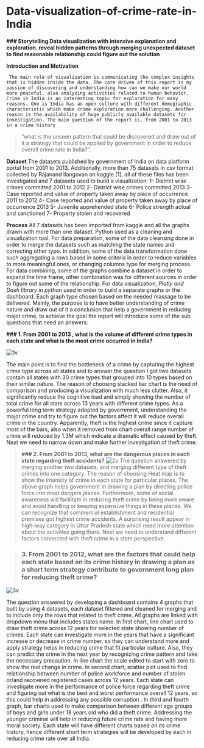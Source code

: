 # Data-visualization-of-crime-rate-in-India

**### Storytelling  Data visualization with intensive explanation and exploration. reveal hidden patterns through merging unexpected dataset to find reasonable relationship could figure out the solution** 

**Introduction and Motivation**

     The main role of visualization is communicating the complex insights that is hidden inside the data. The core driven of this report is my passion of discovering and understanding how can we make our world more peaceful, also analyzing activities related to human behavior. Crime in India is an interesting topic for exploration for many reasons. One is India has an open culture with different demographic characteristic which make crime exploration more challenging. Another reason is the availability of huge publicly available datasets for investigation. The main question of the report is, from 2001 to 2013 in a crime history 

> “what is the unseen pattern that could be discovered and draw out of it a strategy that could be applied by government in order to reduce overall crime rate in India?”.


**Dataset**
     The datasets published by government of India on data platform portal from 2001 to 2013. Additionally, more than 75 datasets in csv format collected by Rajanand Ilangovan on kaggle [1], all of these files has been investigated and 7 datasets used to build a visualization:
1-	District wise crimes committed 2001 to 2012
2-	District wise crimes committed 2013
3-	Case reported and value of property taken away by place of occurrence 2011 to 2012
4-	Case reported and value of property taken away by place of occurrence 2013
5-	Juvenile apprehended state
6-	Police strength actual and sanctioned
7-	Property stolen and recovered

**Process**
     All 7 datasets has been imported from kaggle and all the graphs drawn with more than one dataset. Python used as a cleaning and visualization tool. For data preparation, some of the data cleansing done in order to merge the datasets such as matching the state names and correcting other typo. In addition, some of the data transformation done such aggregating a rows based in some criteria in order to reduce variables to more meaningful ones, or changing columns type for merging process. For data combining, some of the graphs combine a dataset in order to expand the time frame, other combination was for different sources in order to figure out some of the relationship. For data visualization, _Plotly and Dash library in python used_ in order to build a separate graphs or the dashboard. Each graph type chosen based on the needed massage to be delivered. Mainly, the purpose is to have better understanding of crime nature and draw out of it a conclusion that help a government in reducing major crime, to achieve the goal the report will introduce some of the sub questions that need an answers:


> 
**### 1.	From 2001 to 2013 , what is the volume of different crime types in each state and what is the most crime occurred in India?**

![1v](https://user-images.githubusercontent.com/48627041/63384792-491bee00-c3a8-11e9-9505-4674fcabf0d8.png)

The main point is to find the bottleneck of a crime by capturing the highest crime type across all states and to answer the question I got two datasets contain all states with 30 crime types that grouped into 10 types based on their similar nature. The reason of choosing stacked bar chart is the need of comparison and producing a visualization with much less clutter. Also, it significantly reduce the cognitive load and simply showing the number of total crime for all state across 13 years with different crime types. As a powerful long term strategy adopted by government, understanding the major crime and try to figure out the factors affect it will reduce overall crime in the country. Apparently, theft is the highest crime since it capture most of the bars, also when it removed from chart overall range number of crime will reduced by 1.3M which indicate a dramatic effect caused by theft. Next we need to narrow down and make further investigation of theft crime. 

> **### 2.	 From 2001 to 2013, what are the dangerous places in each state regarding theft accidents?** 
![2v](https://user-images.githubusercontent.com/48627041/63384895-81233100-c3a8-11e9-86cd-a10985144e49.png)
The question answered by merging another two datasets, and merging different type of theft crimes into one category. The reason of choosing Heat map is to show the intensity of crime in each state for particular places. The above graph helps government In drawing a plan by directing police force into most dangers places. Furthermore, some of social awareness will facilitate in reducing theft crime by being more aware and avoid handling or keeping expensive things in these places. We can recognize that commercial establishment and residential premises got highest crime accidents. A surprising result appear in high-way category in Uttar Pradesh state which need more attention about the activities going there. Next we need to understand different factors connected with theft crime in a state perspective.

> ### **3.	From 2001 to 2012, what are the factors that could help each state based on its crime history in drawing a plan as a short term strategy contribute to government long plan for reducing theft crime?**


![3v](https://user-images.githubusercontent.com/48627041/63384954-aa43c180-c3a8-11e9-9ee3-de8284e92691.png)


The question answered by developing a dashboard contains 4 graphs that built by using 4 datasets, each dataset filtered and cleaned for merging and to include only the rows that related to theft crime. All graphs are linked with dropdown menu that includes states name. In first chart, line chart used to draw theft crime across 12 years for selected state showing number of crimes. Each state can investigate more in the years that have a significant increase or decrease in crime number, so they can understand more and apply strategy helps in reducing crime that fit particular culture. Also, they can predict the crime in the next year by recognizing crime pattern and take the necessary precaution. In line chart the scale edited to start with zero to show the real change in crime. In second chart, scatter plot used to find relationship between number of police workforce and number of stolen or/and recovered registered cases across 12 years.
 Each state can investigate more in the performance of police force regarding theft crime and figuring out what is the best and worst performance overall 12 years, so this could help in addressing any possible corruption . In third and fourth graph, bar charts used to make comparison between different age groups of boys and girls under 18 years old who did a theft crime. Addressing the younger criminal will help in reducing future crime rate and having more moral society. Each state will have different charts based on its crime history, hence different short term strategies will be developed by each in reducing crime rate over all India.





